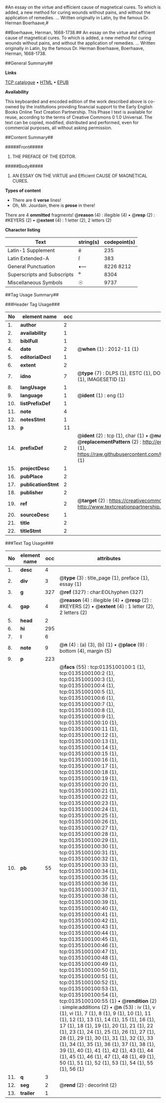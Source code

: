 #An essay on the virtue and efficient cause of magnetical cures. To which is added, a new method for curing wounds without pains, and without the application of remedies. ... Written originally in Latin, by the famous Dr. Herman Boerhaave,#

##Boerhaave, Herman, 1668-1738.##
An essay on the virtue and efficient cause of magnetical cures. To which is added, a new method for curing wounds without pains, and without the application of remedies. ... Written originally in Latin, by the famous Dr. Herman Boerhaave,
Boerhaave, Herman, 1668-1738.

##General Summary##

**Links**

[TCP catalogue](http://www.ota.ox.ac.uk/tcp/)  • 
[HTML](http://tei.it.ox.ac.uk/tcp/Texts-HTML/free/004/004852575.html)  • 
[EPUB](http://tei.it.ox.ac.uk/tcp/Texts-EPUB/free/004/004852575.epub)

**Availability**

This keyboarded and encoded edition of the
	       work described above is co-owned by the institutions
	       providing financial support to the Early English Books
	       Online Text Creation Partnership. This Phase I text is
	       available for reuse, according to the terms of Creative
	       Commons 0 1.0 Universal. The text can be copied,
	       modified, distributed and performed, even for
	       commercial purposes, all without asking permission.


##Content Summary##

#####Front#####

1. THE PREFACE OF THE EDITOR.

#####Body#####

1. AN ESSAY ON THE VIRTUE and Efficient CAUSE OF MAGNETICAL CURES.

**Types of content**

  * There are 6 **verse** lines!
  * Oh, Mr. Jourdain, there is **prose** in there!

There are 4 **ommitted** fragments! 
 @__reason__ (4) : illegible (4)  •  @__resp__ (2) : #KEYERS (2)  •  @__extent__ (4) : 1 letter (2), 2 letters (2)

**Character listing**


|Text|string(s)|codepoint(s)|
|---|---|---|
|Latin-1 Supplement|ë|235|
|Latin Extended-A|ſ|383|
|General Punctuation|•—|8226 8212|
|Superscripts             and Subscripts|⁰|8304|
|Miscellaneous Symbols|☉|9737|

##Tag Usage Summary##

###Header Tag Usage###

|No|element name|occ|attributes|
|---|---|---|---|
|1.|__author__|2||
|2.|__availability__|1||
|3.|__biblFull__|1||
|4.|__date__|2| @__when__ (1) : 2012-11 (1)|
|5.|__editorialDecl__|1||
|6.|__extent__|2||
|7.|__idno__|7| @__type__ (7) : DLPS (1), ESTC (1), DOCNO (1), TCP (1), GALEDOCNO (1), CONTENTSET (1), IMAGESETID (1)|
|8.|__langUsage__|1||
|9.|__language__|1| @__ident__ (1) : eng (1)|
|10.|__listPrefixDef__|1||
|11.|__note__|4||
|12.|__notesStmt__|1||
|13.|__p__|11||
|14.|__prefixDef__|2| @__ident__ (2) : tcp (1), char (1)  •  @__matchPattern__ (2) : ([0-9\-]+):([0-9IVX]+) (1), (.+) (1)  •  @__replacementPattern__ (2) : http://eebo.chadwyck.com/downloadtiff?vid=$1&page=$2 (1), https://raw.githubusercontent.com/textcreationpartnership/Texts/master/tcpchars.xml#$1 (1)|
|15.|__projectDesc__|1||
|16.|__pubPlace__|2||
|17.|__publicationStmt__|2||
|18.|__publisher__|2||
|19.|__ref__|2| @__target__ (2) : https://creativecommons.org/publicdomain/zero/1.0/ (1), http://www.textcreationpartnership.org/docs/. (1)|
|20.|__sourceDesc__|1||
|21.|__title__|2||
|22.|__titleStmt__|2||


###Text Tag Usage###

|No|element name|occ|attributes|
|---|---|---|---|
|1.|__desc__|4||
|2.|__div__|3| @__type__ (3) : title_page (1), preface (1), essay (1)|
|3.|__g__|327| @__ref__ (327) : char:EOLhyphen (327)|
|4.|__gap__|4| @__reason__ (4) : illegible (4)  •  @__resp__ (2) : #KEYERS (2)  •  @__extent__ (4) : 1 letter (2), 2 letters (2)|
|5.|__head__|2||
|6.|__hi__|295||
|7.|__l__|6||
|8.|__note__|9| @__n__ (4) : (a) (3), (b) (1)  •  @__place__ (9) : bottom (4), margin (5)|
|9.|__p__|223||
|10.|__pb__|55| @__facs__ (55) : tcp:0135100100:1 (1), tcp:0135100100:2 (1), tcp:0135100100:3 (1), tcp:0135100100:4 (1), tcp:0135100100:5 (1), tcp:0135100100:6 (1), tcp:0135100100:7 (1), tcp:0135100100:8 (1), tcp:0135100100:9 (1), tcp:0135100100:10 (1), tcp:0135100100:11 (1), tcp:0135100100:12 (1), tcp:0135100100:13 (1), tcp:0135100100:14 (1), tcp:0135100100:15 (1), tcp:0135100100:16 (1), tcp:0135100100:17 (1), tcp:0135100100:18 (1), tcp:0135100100:19 (1), tcp:0135100100:20 (1), tcp:0135100100:21 (1), tcp:0135100100:22 (1), tcp:0135100100:23 (1), tcp:0135100100:24 (1), tcp:0135100100:25 (1), tcp:0135100100:26 (1), tcp:0135100100:27 (1), tcp:0135100100:28 (1), tcp:0135100100:29 (1), tcp:0135100100:30 (1), tcp:0135100100:31 (1), tcp:0135100100:32 (1), tcp:0135100100:33 (1), tcp:0135100100:34 (1), tcp:0135100100:35 (1), tcp:0135100100:36 (1), tcp:0135100100:37 (1), tcp:0135100100:38 (1), tcp:0135100100:39 (1), tcp:0135100100:40 (1), tcp:0135100100:41 (1), tcp:0135100100:42 (1), tcp:0135100100:43 (1), tcp:0135100100:44 (1), tcp:0135100100:45 (1), tcp:0135100100:46 (1), tcp:0135100100:47 (1), tcp:0135100100:48 (1), tcp:0135100100:49 (1), tcp:0135100100:50 (1), tcp:0135100100:51 (1), tcp:0135100100:52 (1), tcp:0135100100:53 (1), tcp:0135100100:54 (1), tcp:0135100100:55 (1)  •  @__rendition__ (2) : simple:additions (2)  •  @__n__ (53) : iv (1), v (1), vi (1), 7 (1), 8 (1), 9 (1), 10 (1), 11 (1), 12 (1), 13 (1), 14 (1), 15 (1), 16 (1), 17 (1), 18 (1), 19 (1), 20 (1), 21 (1), 22 (1), 23 (1), 24 (1), 25 (1), 26 (1), 27 (1), 28 (1), 29 (1), 30 (1), 31 (1), 32 (1), 33 (1), 34 (1), 35 (1), 36 (1), 37 (1), 38 (1), 39 (1), 40 (1), 41 (1), 42 (1), 43 (1), 44 (1), 45 (1), 46 (1), 47 (1), 48 (1), 49 (1), 50 (1), 51 (1), 52 (1), 53 (1), 54 (1), 55 (1), 56 (1)|
|11.|__q__|3||
|12.|__seg__|2| @__rend__ (2) : decorInit (2)|
|13.|__trailer__|1||

